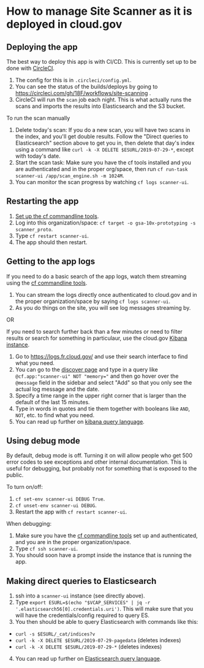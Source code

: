 # How to manage Site Scanner as it is deployed in cloud.gov

## Deploying the app

The best way to deploy this app is with CI/CD.  This is currently set up to be done with [CircleCI](https://circleci.com/gh/18F/workflows/site-scanning).

1. The config for this is in `.circleci/config.yml`.
2. You can see the status of the builds/deploys by going to https://circleci.com/gh/18F/workflows/site-scanning .
3. CircleCI will run the `scan` job each night. This is what actually runs the scans and imports the results into Elasticsearch and the S3 bucket.

To run the scan manually
1. Delete today's scan:  If you do a new scan, you will have two scans in the index, and you'll
  get double results.  Follow the "Direct queries to Elasticsearch" section above to get
  you in, then delete that day's index using a command like `curl -k -X DELETE $ESURL/2019-07-29-*`,
  except with today's date.
2. Start the scan task:  Make sure you have the cf tools installed and you are authenticated
  and in the proper org/space, then run `cf run-task scanner-ui /app/scan_engine.sh -m 1024M`.
3. You can monitor the scan progress by watching `cf logs scanner-ui`.

## Restarting the app

1. [Set up the cf commandline tools](https://cloud.gov/docs/getting-started/setup/#set-up-the-command-line).
2. Log into this organization/space: `cf target -o gsa-10x-prototyping -s scanner_proto`.
3. Type `cf restart scanner-ui`.
4. The app should then restart.

## Getting to the app logs

If you need to do a basic search of the app logs, watch them streaming using the
[cf commandline tools](https://cloud.gov/docs/getting-started/setup/#set-up-the-command-line).

1. You can stream the logs directly once authenticated to cloud.gov and in the proper organization/space by saying `cf logs scanner-ui`.
2. As you do things on the site, you will see log messages streaming by.

OR

If you need to search further back than a few minutes or need to filter results or search for something in particulaur, use the cloud.gov [Kibana instance](https://logs.fr.cloud.gov/).

1. Go to https://logs.fr.cloud.gov/ and use their search interface to find what you need.
2. You can go to the [discover page](https://logs.fr.cloud.gov/app/kibana#/discover) and type in a query like `@cf.app:"scanner-ui" NOT "memory="` and then go hover over the `@message` field in the sidebar and select "Add" so that you only see the actual log message and the date.
3. Specify a time range in the upper right corner that is larger than the default of the last 15 minutes.
4. Type in words in quotes and tie them together with booleans like `AND`, `NOT`, etc. to find what you need.
5. You can read up further on [kibana query language](https://www.elastic.co/guide/en/elasticsearch/reference/6.8/query-dsl-query-string-query.html#query-string-syntax).

## Using debug mode

By default, debug mode is off.  Turning it on will allow people who get 500 error codes to see exceptions and other internal documentation. This is useful for debugging, but probably not for something that is exposed to the
public.

To turn on/off:
1. `cf set-env scanner-ui DEBUG True`.
2. `cf unset-env scanner-ui DEBUG`.
3. Restart the app with `cf restart scanner-ui`.

When debugging:
1. Make sure you have the [cf commandline tools](https://cloud.gov/docs/getting-started/setup/#set-up-the-command-line)
set up and authenticated, and you are in the proper organization/space.
2. Type `cf ssh scanner-ui`.
3. You should soon have a prompt inside the instance that is running the app.

## Making direct queries to Elasticsearch

1. ssh into a `scanner-ui` instance (see directly above).
2. Type `export ESURL=$(echo "$VCAP_SERVICES" | jq -r '.elasticsearch56[0].credentials.uri')`. This will make sure that you will have the credentials/config required to query ES.
3. You then should be able to query Elasticsearch with commands like this:
* `curl -s $ESURL/_cat/indices?v`
* `curl -k -X DELETE $ESURL/2019-07-29-pagedata` (deletes indexes)
* `curl -k -X DELETE $ESURL/2019-07-29-*` (deletes indexes)
4. You can read up further on [Elasticsearch query language](https://www.elastic.co/guide/en/elasticsearch/reference/5.5/_introducing_the_query_language.html).

